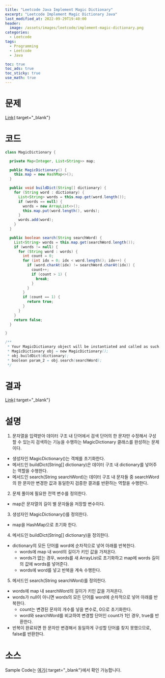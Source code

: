 ```yaml
---
title: "Leetcode Java Implement Magic Dictionary"
excerpt: "Leetcode Implement Magic Dictionary Java"
last_modified_at: 2022-09-29T19:40:00
header:
  image: /assets/images/leetcode/implement-magic-dictionary.png
categories:
  - Leetcode
tags:
  - Programming
  - Leetcode
  - Java

toc: true
toc_ads: true
toc_sticky: true
use_math: true
---
```

# 문제
[Link](https://leetcode.com/problems/implement-magic-dictionary){:target="_blank"}

# 코드
```java
class MagicDictionary {

  private Map<Integer, List<String>> map;

  public MagicDictionary() {
    this.map = new HashMap<>();
  }

  public void buildDict(String[] dictionary) {
    for (String word : dictionary) {
      List<String> words = this.map.get(word.length());
      if (words == null) {
        words = new ArrayList<>();
        this.map.put(word.length(), words);
      }
      words.add(word);
    }
  }

  public boolean search(String searchWord) {
    List<String> words = this.map.get(searchWord.length());
    if (words != null) {
      for (String word : words) {
        int count = 0;
        for (int idx = 0; idx < word.length(); idx++) {
          if (word.charAt(idx) != searchWord.charAt(idx)) {
            count++;
            if (count > 1) {
              break;
            }
          }
        }
        if (count == 1) {
          return true;
        }
      }
    }
    return false;
  }

}

/**
 * Your MagicDictionary object will be instantiated and called as such:
 * MagicDictionary obj = new MagicDictionary();
 * obj.buildDict(dictionary);
 * boolean param_2 = obj.search(searchWord);
 */
```

# 결과
[Link](https://leetcode.com/submissions/detail/811281531/){:target="_blank"}

# 설명
1. 문자열을 입력받아 데이터 구조 내 단어에서 검색 단어의 한 문자만 수정해서 구성할 수 있는지 검색하는 기능을 수행하는 MagicDictionary 클래스를 완성하는 문제이다.
- 생성자인 MagicDictionary()는 객체를 초기화한다.
- 메서드인 buildDict(String[] dictionary)은 데이터 구조 내 dictionary를 넣어주는 역할을 수행한다.
- 메서드인 search(String searchWord)는 데이터 구조 내 문자들 중 searchWord의 한 문자만 변경한 값과 동일한지 검증한 결과를 반환하는 역할을 수행한다.

2. 문제 풀이에 필요한 전역 변수를 정의한다.
- map은 문자열의 길이 별 문자들을 저장할 변수이다.

3. 생성자인 MagicDictionary()를 정의한다.
- map을 HashMap으로 초기화 한다.

4. 메서드인 buildDict(String[] dictionary)을 정의한다.
- dictionary의 모든 단어를 word에 순차적으로 넣어 아래를 반복한다.
  - words에 map 내 word의 길이가 키인 값을 가져온다.
  - words가 없는 경우, words를 새 ArrayList로 초기화하고 map에 words 길이의 값에 words를 넣어준다.
  - words에 word를 넣고 반복을 계속 수행한다.

5. 메서드인 search(String searchWord)를 정의한다.
- words에 map 내 searchWord의 길이가 키인 값을 가져온다.
- words가 null이 아니면 words의 모든 단어를 word에 순차적으로 넣어 아래를 반복한다.
  - count는 변경된 문자의 개수를 넣을 변수로, 0으로 초기화한다.
  - word와 searchWord를 비교하여 변경할 단어인 count가 1인 경우, true를 반환한다.
- 반복이 완료되면 한 문자만 변경해서 동일하게 구성할 단어를 찾지 못했으므로, false를 반환한다.

# 소스
Sample Code는 [여기](https://github.com/GracefulSoul/leetcode/blob/master/src/main/java/gracefulsoul/problems/ImplementMagicDictionary.java){:target="_blank"}에서 확인 가능합니다.